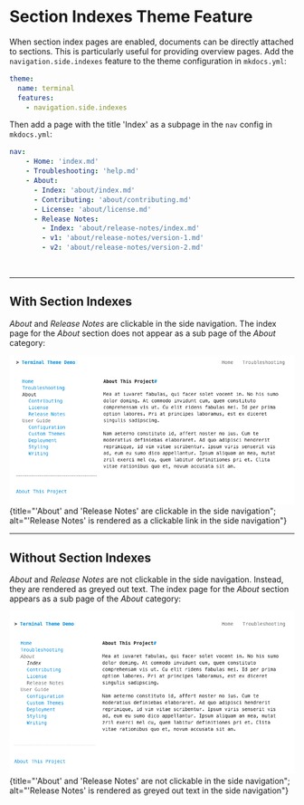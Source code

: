 # Section Indexes Theme Feature

When section index pages are enabled, documents can be directly attached to sections.  This is particularly useful for providing overview pages. Add the `navigation.side.indexes` feature to the theme configuration in `mkdocs.yml`:

``` yaml
theme:
  name: terminal
  features:
    - navigation.side.indexes
```

Then add a page with the title 'Index' as a subpage in the `nav` config in `mkdocs.yml`:
```yaml
nav:
    - Home: 'index.md'
    - Troubleshooting: 'help.md'
    - About: 
      - Index: 'about/index.md'
      - Contributing: 'about/contributing.md'
      - License: 'about/license.md'
      - Release Notes:
        - Index: 'about/release-notes/index.md'
        - v1: 'about/release-notes/version-1.md'
        - v2: 'about/release-notes/version-2.md'
```
<br>

<hr>

## With Section Indexes
*About* and *Release Notes* are clickable in the side navigation.  The index page for the *About* section does not appear as a sub page of the *About* category:

![Section index pages enabled](../img/about_page_with_section_indexes.png){title="'About' and 'Release Notes' are clickable in the side navigation"; alt="'Release Notes' is rendered as a clickable link in the side navigation"}

<hr>

## Without Section Indexes
*About* and *Release Notes* are not clickable in the side navigation.  Instead, they are rendered as greyed out text.  The index page for the *About* section appears as a sub page of the *About* category:

![Section index pages enabled](../img/about_page_without_section_indexes.png){title="'About' and 'Release Notes' are not clickable in the side navigation"; alt="'Release Notes' is rendered as greyed out text in the side navigation"}



